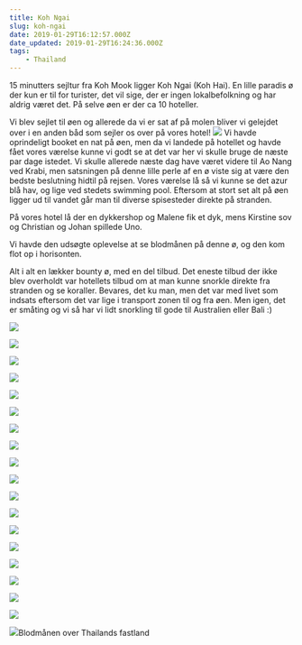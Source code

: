 ```yaml
---
title: Koh Ngai
slug: koh-ngai
date: 2019-01-29T16:12:57.000Z
date_updated: 2019-01-29T16:24:36.000Z
tags: 
    - Thailand
---
```


15 minutters sejltur fra Koh Mook ligger Koh Ngai (Koh Hai). En lille paradis ø der kun er til for turister, det vil sige, der er ingen lokalbefolkning og har aldrig været det. På selve øen er der ca 10 hoteller.

Vi blev sejlet til øen og allerede da vi er sat af på molen bliver vi gelejdet over i en anden båd som sejler os over på vores hotel!
![](https://denstorerejse.blob.core.windows.net/assets/images/2019/01/IMG_0003-1.JPG)
Vi havde oprindeligt booket en nat på øen, men da vi landede på hotellet og havde fået vores værelse kunne vi godt se at det var her vi skulle bruge de næste par dage istedet. Vi skulle allerede næste dag have været videre til Ao Nang ved Krabi, men satsningen på denne lille perle af en ø viste sig at være den bedste beslutning hidtil på rejsen. Vores værelse lå så vi kunne se det azur blå hav, og lige ved stedets swimming pool. Eftersom at stort set alt på øen ligger ud til vandet går man til diverse spisesteder direkte på stranden.

På vores hotel lå der en dykkershop og Malene fik et dyk, mens Kirstine sov og Christian og Johan spillede Uno. 

Vi havde den udsøgte oplevelse at se blodmånen på denne ø, og den kom flot op i horisonten.

Alt i alt en lækker bounty ø, med en del tilbud. Det eneste tilbud der ikke blev overholdt var hotellets tilbud om at man kunne snorkle direkte fra stranden og se koraller. Bevares, det ku man, men det var med livet som indsats eftersom det var lige i transport zonen til og fra øen. Men igen, det er småting og vi så har vi lidt snorkling til gode til Australien eller Bali :)

![](https://denstorerejse.blob.core.windows.net/assets/images/2019/01/IMG_0001-1.JPG)

![](https://denstorerejse.blob.core.windows.net/assets/images/2019/01/IMG_0002-1.JPG)

![](https://denstorerejse.blob.core.windows.net/assets/images/2019/01/IMG_0004-1.JPG)

![](https://denstorerejse.blob.core.windows.net/assets/images/2019/01/IMG_0005-1.JPG)

![](https://denstorerejse.blob.core.windows.net/assets/images/2019/01/IMG_0007-1.JPG)

![](https://denstorerejse.blob.core.windows.net/assets/images/2019/01/IMG_0008-1.JPG)

![](https://denstorerejse.blob.core.windows.net/assets/images/2019/01/IMG_0011-2.JPG)

![](https://denstorerejse.blob.core.windows.net/assets/images/2019/01/IMG_0012-3.JPG)

![](https://denstorerejse.blob.core.windows.net/assets/images/2019/01/IMG_0014-4.JPG)

![](https://denstorerejse.blob.core.windows.net/assets/images/2019/01/IMG_0015-3.JPG)

![](https://denstorerejse.blob.core.windows.net/assets/images/2019/01/IMG_0016-2.JPG)

![](https://denstorerejse.blob.core.windows.net/assets/images/2019/01/IMG_1687.jpg)

![](https://denstorerejse.blob.core.windows.net/assets/images/2019/01/IMG_1696.jpg)

![](https://denstorerejse.blob.core.windows.net/assets/images/2019/01/IMG_1697.jpg)

![](https://denstorerejse.blob.core.windows.net/assets/images/2019/01/IMG_1698.jpg)

![](https://denstorerejse.blob.core.windows.net/assets/images/2019/01/IMG_1699.jpg)

![](https://denstorerejse.blob.core.windows.net/assets/images/2019/01/IMG_1701.jpg)

![](https://denstorerejse.blob.core.windows.net/assets/images/2019/01/IMG_1709.jpg)

![](https://denstorerejse.blob.core.windows.net/assets/images/2019/01/IMG_1723-1.jpg)Blodmånen over Thailands fastland
